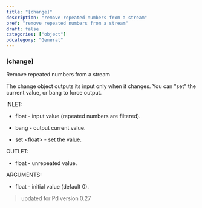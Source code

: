 ```yaml
---
title: "[change]"
description: "remove repeated numbers from a stream"
bref: "remove repeated numbers from a stream"
draft: false
categories: ["object"]
pdcategory: "General"
---
```


### [change]

Remove repeated numbers from a stream

The change object outputs its input only when it changes. You can "set" the current value,  or bang to force output.

INLET:

- float - input value (repeated numbers are filtered).

- bang - output current value.

- set &lt;float&gt; - set the value.

OUTLET:

- float - unrepeated value.

ARGUMENTS:

- float - initial value (default 0).


 
> updated for Pd version 0.27